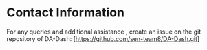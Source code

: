 # Contact Information

For any queries and additional assistance , create an issue on the git repository of DA-Dash: [https://github.com/sen-team8/DA-Dash.git]

